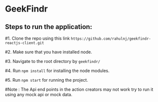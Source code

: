 # GeekFindr

## Steps to run the application:

#1. Clone the repo using this link `https://github.com/rahulnj/geekfindr-reactjs-client.git`

#2. Make sure that you have installed node.

#3. Navigate to the root directory by `geekfindr/`

#4. Run `npm install` for installing the node modules.

#5. Run `npm start` for running the project.

#Note : The Api end points in the action creators may not work try to run it using any mock api or mock data.
